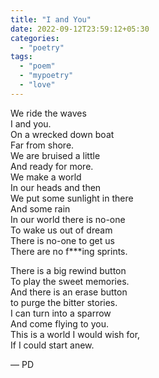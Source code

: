 ```yaml
---
title: "I and You"
date: 2022-09-12T23:59:12+05:30
categories:
  - "poetry"
tags:
  - "poem"
  - "mypoetry"
  - "love"
---
```


We ride the waves  
I and you.  
On a wrecked down boat  
Far from shore.  
We are bruised a little  
And ready for more.  
We make a world  
In our heads and then  
We put some sunlight in there  
And some rain  
In our world there is no-one  
To wake us out of dream  
There is no-one to get us  
There are no f\*\*\*ing sprints.

There is a big rewind button  
To play the sweet memories.  
And there is an erase button  
to purge the bitter stories.  
I can turn into a sparrow  
And come flying to you.  
This is a world I would wish for,  
If I could start anew.

— PD
